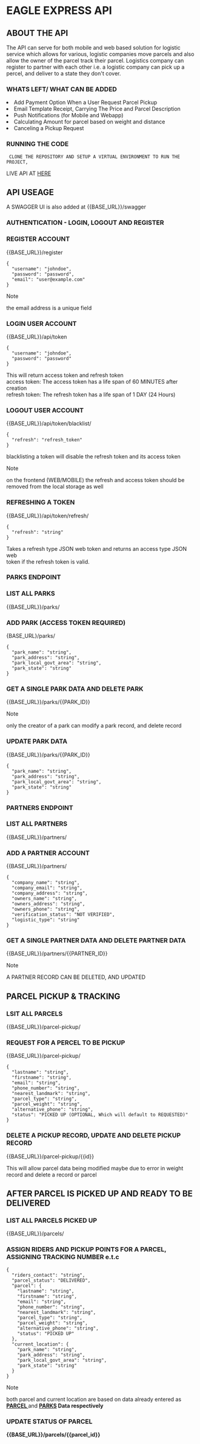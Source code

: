 # EAGLE EXPRESS API
## ABOUT THE API
The API can serve for both mobile and web based solution for logistic service which allows for various, logistic companies move parcels and also allow the owner of the parcel track their parcel. 
Logistics company can register to partner with each other i.e. a logistic company can pick up a percel, and deliver to a state they don't cover. 

### WHATS LEFT/ WHAT CAN BE ADDED

<li> Add Payment Option When a User Request Parcel Pickup
<li> Email Template Receipt, Carrying The Price and Parcel Description
<li> Push Notifications (for Mobile and Webapp)
<li> Calculating Amount for parcel based on weight and distance
<li> Canceling a Pickup Request


### RUNNING THE CODE
```
 CLONE THE REPOSITORY AND SETUP A VIRTUAL ENVIRONMENT TO RUN THE PROJECT, 

```
LIVE API AT <a href="https://eagle-express-api.vercel.app/"> HERE</a>
## API USEAGE

A SWAGGER UI is also added at {{BASE_URL}}/swagger
### AUTHENTICATION - LOGIN, LOGOUT AND REGISTER 
### REGISTER ACCOUNT

{{BASE_URL}}/register
```
{
  "username": "johndoe",
  "password": "password",
  "email": "user@example.com"
}
```
>[!NOTE]
the email address is a unique field

### LOGIN USER ACCOUNT
{{BASE_URL}}/api/token
```
{
  "username": "johndoe",
  "password": "password"
}

```
This will return access token and refresh token <br>
access token: The access token has a life span of 60 MINUTES after creation <br>
refresh token: The refresh token has a life span of 1 DAY (24 Hours) <br>

### LOGOUT USER ACCOUNT
{{BASE_URL}}/api/token/blacklist/
```
{
  "refresh": "refresh_token"
}
```
blacklisting a token will disable the refresh token and its access token
>[!NOTE]
on the frontend (WEB/MOBILE) the refresh and access token should be removed from the local storage as well

### REFRESHING A TOKEN
{{BASE_URL}}/api/token/refresh/
```
{
  "refresh": "string"
}
```
Takes a refresh type JSON web token and returns an access type JSON web <br>
token if the refresh token is valid.
<div id="parks">

### PARKS ENDPOINT
### LIST ALL PARKS

</div>

{{BASE_URL}}/parks/


### ADD PARK (ACCESS TOKEN REQUIRED)
{BASE_URL}/parks/

```
{
  "park_name": "string",
  "park_address": "string",
  "park_local_govt_area": "string",
  "park_state": "string"
}
```

### GET A SINGLE PARK DATA AND  DELETE PARK
{{BASE_URL}}/parks/{{PARK_ID}}

>[!NOTE]
only the creator of a park can modify a park record, and delete record

### UPDATE PARK DATA
{{BASE_URL}}/parks/{{PARK_ID}}
```
{
  "park_name": "string",
  "park_address": "string",
  "park_local_govt_area": "string",
  "park_state": "string"
}
```

### PARTNERS ENDPOINT
### LIST ALL PARTNERS
{{BASE_URL}}/partners/

### ADD A PARTNER ACCOUNT
{{BASE_URL}}/partners/
```
{
  "company_name": "string",
  "company_email": "string",
  "company_address": "string",
  "owners_name": "string",
  "owners_address": "string",
  "owners_phone": "string",
  "verification_status": "NOT VERIFIED",
  "logistic_type": "string"
}
```
### GET A SINGLE PARTNER DATA AND  DELETE PARTNER DATA 
{{BASE_URL}}/partners/{{PARTNER_ID}}

>[!NOTE]
A PARTNER RECORD CAN BE DELETED, AND UPDATED

<div id="parcels">

## PARCEL PICKUP & TRACKING
### LSIT ALL PARCELS

</div>
{{BASE_URL}}/parcel-pickup/

### REQUEST FOR A PERCEL TO BE PICKUP
{{BASE_URL}}/parcel-pickup/
```
{
  "lastname": "string",
  "firstname": "string",
  "email": "string",
  "phone_number": "string",
  "nearest_landmark": "string",
  "parcel_type": "string",
  "parcel_weight": "string",
  "alternative_phone": "string",
  "status": "PICKED UP (OPTIONAL, Which will default to REQUESTED)"
}
```

### DELETE A PICKUP RECORD, UPDATE AND DELETE PICKUP RECORD
{{BASE_URL}}/parcel-pickup/{{id}}

This will allow parcel data being modified maybe due to error in weight record and delete a record or parcel 

## AFTER PARCEL IS PICKED UP AND READY TO BE DELIVERED
### LIST ALL PARCELS PICKED UP
{{BASE_URL}}/parcels/

### ASSIGN RIDERS AND PICKUP POINTS FOR A PARCEL, ASSIGNING TRACKING NUMBER e.t.c
```
{
  "riders_contact": "string",
  "parcel_status": "DELIVERED",
  "parcel": {
    "lastname": "string",
    "firstname": "string",
    "email": "string",
    "phone_number": "string",
    "nearest_landmark": "string",
    "parcel_type": "string",
    "parcel_weight": "string",
    "alternative_phone": "string",
    "status": "PICKED UP"
  },
  "current_location": {
    "park_name": "string",
    "park_address": "string",
    "park_local_govt_area": "string",
    "park_state": "string"
  }
}
```

>[!NOTE]
both parcel and current location are based on data already entered as <b> <a href="#parcels"> PARCEL </a></b> and  <b> <a href="#parks"> PARKS</a> <b> Data respectively

### UPDATE STATUS OF PARCEL
{{BASE_URL}}/parcels/{{parcel_id}}


